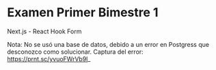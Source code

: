 # Examen Primer Bimestre 1

Next.js -  React Hook Form

Nota: No se usó una base de datos,
debido a un error en Postgress que desconozco como solucionar.
Captura del error: https://prnt.sc/yvuoFWrVb9l_


